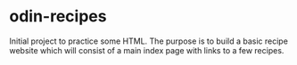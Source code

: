 # odin-recipes

Initial project to practice some HTML. The purpose is to build a basic recipe website which will consist of a main index page with links to a few recipes.